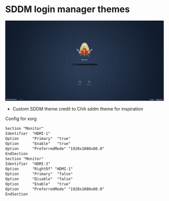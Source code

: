 # SDDM login manager themes 
![Image of Lockscreen](preview.png)

* Custom SDDM theme credit to Chili sddm theme for inspiration

Config for xorg

```# location /etc/X11/xorg.conf.d/10-monitor.conf
Section "Monitor"
Identifier  "HDMI-1"
Option      "Primary"  "true"
Option      "Enable"   "true"
Option      "PreferredMode" "1920x1080x60.0"
EndSection
Section "Monitor"
Identifier  "HDMI-3"
Option      "RightOf" "HDMI-1"
Option      "Primary"  "false"
Option      "Disable"  "false"
Option      "Enable"   "true"
Option      "PreferredMode" "1920x1080x60.0"
EndSection
```
